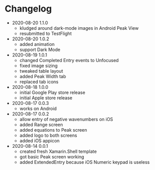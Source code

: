 # Changelog

- 2020-08-20 1.1.0
    - kludged around dark-mode images in Android Peak View
    - resubmitted to TestFlight
- 2020-08-20 1.0.2
    - added animation
    - support Dark Mode
- 2020-08-19 1.0.1
    - changed Completed Entry events to Unfocused
    - fixed image sizing
    - tweaked table layout
    - added Peak Width tab
    - replaced tab icons
- 2020-08-18 1.0.0
    - initial Google Play store release
    - initial Apple store release
- 2020-08-17 0.0.3
    - works on Android
- 2020-08-17 0.0.2
    - allow entry of negative wavenumbers on iOS
    - added Range screen
    - added equations to Peak screen
    - added logo to both screens
    - added iOS appicon
- 2020-08-14 0.0.1
    - created fresh Xamarin.Shell template
    - got basic Peak screen working
    - added ExtendedEntry because iOS Numeric keypad is useless
